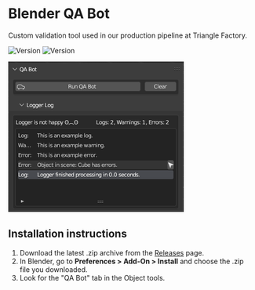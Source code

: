 # Blender QA Bot

Custom validation tool used in our production pipeline at Triangle Factory.

![Version](https://img.shields.io/badge/Version-3.0.1-blue) ![Version](https://img.shields.io/badge/Blender-3.2-orange)

![Screenshot](Screenshot.png)

## Installation instructions

1. Download the latest .zip archive from the [Releases](https://github.com/TriangleFactory/Blender-QABot/releases) page.
2. In Blender, go to __Preferences > Add-On > Install__ and choose the .zip file you downloaded.
3. Look for the "QA Bot" tab in the Object tools.
